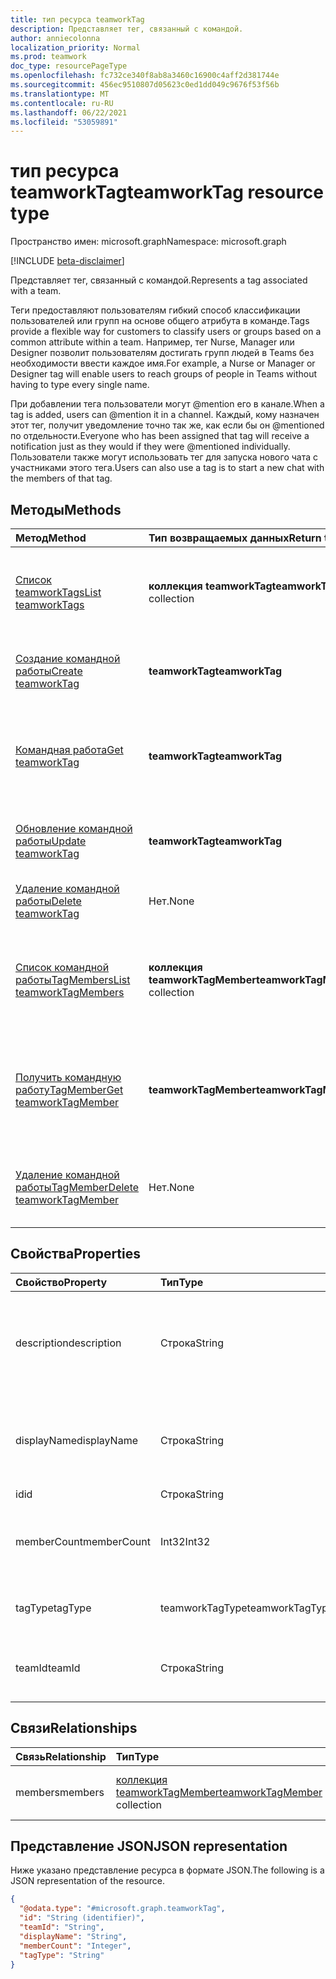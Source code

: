 ```yaml
---
title: тип ресурса teamworkTag
description: Представляет тег, связанный с командой.
author: anniecolonna
localization_priority: Normal
ms.prod: teamwork
doc_type: resourcePageType
ms.openlocfilehash: fc732ce340f8ab8a3460c16900c4aff2d381744e
ms.sourcegitcommit: 456ec9510807d05623c0ed1dd049c9676f53f56b
ms.translationtype: MT
ms.contentlocale: ru-RU
ms.lasthandoff: 06/22/2021
ms.locfileid: "53059891"
---
```

# <a name="teamworktag-resource-type"></a><span data-ttu-id="be5e2-103">тип ресурса teamworkTag</span><span class="sxs-lookup"><span data-stu-id="be5e2-103">teamworkTag resource type</span></span>

<span data-ttu-id="be5e2-104">Пространство имен: microsoft.graph</span><span class="sxs-lookup"><span data-stu-id="be5e2-104">Namespace: microsoft.graph</span></span>

[!INCLUDE [beta-disclaimer](../../includes/beta-disclaimer.md)]

<span data-ttu-id="be5e2-105">Представляет тег, связанный с командой.</span><span class="sxs-lookup"><span data-stu-id="be5e2-105">Represents a tag associated with a team.</span></span> 

<span data-ttu-id="be5e2-106">Теги предоставляют пользователям гибкий способ классификации пользователей или групп на основе общего атрибута в команде.</span><span class="sxs-lookup"><span data-stu-id="be5e2-106">Tags provide a flexible way for customers to classify users or groups based on a common attribute within a team.</span></span> <span data-ttu-id="be5e2-107">Например, тег Nurse, Manager или Designer позволит пользователям достигать групп людей в Teams без необходимости ввести каждое имя.</span><span class="sxs-lookup"><span data-stu-id="be5e2-107">For example, a Nurse or Manager or Designer tag will enable users to reach groups of people in Teams without having to type every single name.</span></span>

<span data-ttu-id="be5e2-108">При добавлении тега пользователи могут @mention его в канале.</span><span class="sxs-lookup"><span data-stu-id="be5e2-108">When a tag is added, users can @mention it in a channel.</span></span> <span data-ttu-id="be5e2-109">Каждый, кому назначен этот тег, получит уведомление точно так же, как если бы он @mentioned по отдельности.</span><span class="sxs-lookup"><span data-stu-id="be5e2-109">Everyone who has been assigned that tag will receive a notification just as they would if they were @mentioned individually.</span></span> <span data-ttu-id="be5e2-110">Пользователи также могут использовать тег для запуска нового чата с участниками этого тега.</span><span class="sxs-lookup"><span data-stu-id="be5e2-110">Users can also use a tag is to start a new chat with the members of that tag.</span></span>

## <a name="methods"></a><span data-ttu-id="be5e2-111">Методы</span><span class="sxs-lookup"><span data-stu-id="be5e2-111">Methods</span></span>
|<span data-ttu-id="be5e2-112">Метод</span><span class="sxs-lookup"><span data-stu-id="be5e2-112">Method</span></span>|<span data-ttu-id="be5e2-113">Тип возвращаемых данных</span><span class="sxs-lookup"><span data-stu-id="be5e2-113">Return type</span></span>|<span data-ttu-id="be5e2-114">Описание</span><span class="sxs-lookup"><span data-stu-id="be5e2-114">Description</span></span>|
|:---|:---|:---|
|[<span data-ttu-id="be5e2-115">Список teamworkTags</span><span class="sxs-lookup"><span data-stu-id="be5e2-115">List teamworkTags</span></span>](../api/teamworktag-list.md)|<span data-ttu-id="be5e2-116">**коллекция teamworkTag**</span><span class="sxs-lookup"><span data-stu-id="be5e2-116">**teamworkTag** collection</span></span>|<span data-ttu-id="be5e2-117">Получите список объектов **teamworkTag** и их свойств.</span><span class="sxs-lookup"><span data-stu-id="be5e2-117">Get a list of the **teamworkTag** objects and their properties.</span></span>|
|[<span data-ttu-id="be5e2-118">Создание командной работы</span><span class="sxs-lookup"><span data-stu-id="be5e2-118">Create teamworkTag</span></span>](../api/teamworktag-post.md)|<span data-ttu-id="be5e2-119">**teamworkTag**</span><span class="sxs-lookup"><span data-stu-id="be5e2-119">**teamworkTag**</span></span>|<span data-ttu-id="be5e2-120">Создание нового **объекта teamworkTag.**</span><span class="sxs-lookup"><span data-stu-id="be5e2-120">Create a new **teamworkTag** object.</span></span>|
|[<span data-ttu-id="be5e2-121">Командная работа</span><span class="sxs-lookup"><span data-stu-id="be5e2-121">Get teamworkTag</span></span>](../api/teamworktag-get.md)|<span data-ttu-id="be5e2-122">**teamworkTag**</span><span class="sxs-lookup"><span data-stu-id="be5e2-122">**teamworkTag**</span></span>|<span data-ttu-id="be5e2-123">Ознакомьтесь с свойствами и отношениями объекта **teamworkTag.**</span><span class="sxs-lookup"><span data-stu-id="be5e2-123">Read the properties and relationships of a **teamworkTag** object.</span></span>|
|[<span data-ttu-id="be5e2-124">Обновление командной работы</span><span class="sxs-lookup"><span data-stu-id="be5e2-124">Update teamworkTag</span></span>](../api/teamworktag-update.md)|<span data-ttu-id="be5e2-125">**teamworkTag**</span><span class="sxs-lookup"><span data-stu-id="be5e2-125">**teamworkTag**</span></span>|<span data-ttu-id="be5e2-126">Обновление свойств объекта **teamworkTag.**</span><span class="sxs-lookup"><span data-stu-id="be5e2-126">Update the properties of a **teamworkTag** object.</span></span>|
|[<span data-ttu-id="be5e2-127">Удаление командной работы</span><span class="sxs-lookup"><span data-stu-id="be5e2-127">Delete teamworkTag</span></span>](../api/teamworktag-delete.md)|<span data-ttu-id="be5e2-128">Нет.</span><span class="sxs-lookup"><span data-stu-id="be5e2-128">None</span></span>|<span data-ttu-id="be5e2-129">Удаление **объекта teamworkTag.**</span><span class="sxs-lookup"><span data-stu-id="be5e2-129">Delete a **teamworkTag** object.</span></span>|
|[<span data-ttu-id="be5e2-130">Список командной работыTagMembers</span><span class="sxs-lookup"><span data-stu-id="be5e2-130">List teamworkTagMembers</span></span>](../api/teamworktagmember-list.md)|<span data-ttu-id="be5e2-131">**коллекция teamworkTagMember**</span><span class="sxs-lookup"><span data-stu-id="be5e2-131">**teamworkTagMember** collection</span></span>|<span data-ttu-id="be5e2-132">Получите список участников стандартного тега в команде и их свойства.</span><span class="sxs-lookup"><span data-stu-id="be5e2-132">Get a list of the members of a standard tag in a team and their properties.</span></span>|
|[<span data-ttu-id="be5e2-133">Получить командную работуTagMember</span><span class="sxs-lookup"><span data-stu-id="be5e2-133">Get teamworkTagMember</span></span>](../api/teamworktagmember-get.md)|<span data-ttu-id="be5e2-134">**teamworkTagMember**</span><span class="sxs-lookup"><span data-stu-id="be5e2-134">**teamworkTagMember**</span></span>|<span data-ttu-id="be5e2-135">Получите свойства и отношения участника стандартного тега в команде.</span><span class="sxs-lookup"><span data-stu-id="be5e2-135">Get the properties and relationships of a member of a standard tag in a team.</span></span>|
|[<span data-ttu-id="be5e2-136">Удаление командной работыTagMember</span><span class="sxs-lookup"><span data-stu-id="be5e2-136">Delete teamworkTagMember</span></span>](../api/teamworktagmember-delete.md)|<span data-ttu-id="be5e2-137">Нет.</span><span class="sxs-lookup"><span data-stu-id="be5e2-137">None</span></span>|<span data-ttu-id="be5e2-138">Удаление участника из стандартного тега в команде.</span><span class="sxs-lookup"><span data-stu-id="be5e2-138">Delete a member from a standard tag in the team.</span></span>|

## <a name="properties"></a><span data-ttu-id="be5e2-139">Свойства</span><span class="sxs-lookup"><span data-stu-id="be5e2-139">Properties</span></span>
|<span data-ttu-id="be5e2-140">Свойство</span><span class="sxs-lookup"><span data-stu-id="be5e2-140">Property</span></span>|<span data-ttu-id="be5e2-141">Тип</span><span class="sxs-lookup"><span data-stu-id="be5e2-141">Type</span></span>|<span data-ttu-id="be5e2-142">Описание</span><span class="sxs-lookup"><span data-stu-id="be5e2-142">Description</span></span>|
|:---|:---|:---|
|<span data-ttu-id="be5e2-143">description</span><span class="sxs-lookup"><span data-stu-id="be5e2-143">description</span></span>|<span data-ttu-id="be5e2-144">Строка</span><span class="sxs-lookup"><span data-stu-id="be5e2-144">String</span></span>|<span data-ttu-id="be5e2-145">Описание тега, как оно будет отображаться пользователю в Microsoft Teams.</span><span class="sxs-lookup"><span data-stu-id="be5e2-145">Tag description as it will appear to the user in Microsoft Teams.</span></span>|
|<span data-ttu-id="be5e2-146">displayName</span><span class="sxs-lookup"><span data-stu-id="be5e2-146">displayName</span></span>|<span data-ttu-id="be5e2-147">Строка</span><span class="sxs-lookup"><span data-stu-id="be5e2-147">String</span></span>|<span data-ttu-id="be5e2-148">Тег имя, как это будет отображаться пользователю в Microsoft Teams.</span><span class="sxs-lookup"><span data-stu-id="be5e2-148">Tag name as it will appear to the user in Microsoft Teams.</span></span>|
|<span data-ttu-id="be5e2-149">id</span><span class="sxs-lookup"><span data-stu-id="be5e2-149">id</span></span>|<span data-ttu-id="be5e2-150">Строка</span><span class="sxs-lookup"><span data-stu-id="be5e2-150">String</span></span>|<span data-ttu-id="be5e2-151">ID тега.</span><span class="sxs-lookup"><span data-stu-id="be5e2-151">ID of the tag.</span></span>|
|<span data-ttu-id="be5e2-152">memberCount</span><span class="sxs-lookup"><span data-stu-id="be5e2-152">memberCount</span></span>|<span data-ttu-id="be5e2-153">Int32</span><span class="sxs-lookup"><span data-stu-id="be5e2-153">Int32</span></span>|<span data-ttu-id="be5e2-154">Количество пользователей, назначенных тегу.</span><span class="sxs-lookup"><span data-stu-id="be5e2-154">The number of users assigned to the tag.</span></span>|
|<span data-ttu-id="be5e2-155">tagType</span><span class="sxs-lookup"><span data-stu-id="be5e2-155">tagType</span></span>|<span data-ttu-id="be5e2-156">teamworkTagType</span><span class="sxs-lookup"><span data-stu-id="be5e2-156">teamworkTagType</span></span>|<span data-ttu-id="be5e2-157">Тип тега.</span><span class="sxs-lookup"><span data-stu-id="be5e2-157">The type of tag.</span></span> <span data-ttu-id="be5e2-158">По умолчанию это стандарт.</span><span class="sxs-lookup"><span data-stu-id="be5e2-158">Default is standard.</span></span>|
|<span data-ttu-id="be5e2-159">teamId</span><span class="sxs-lookup"><span data-stu-id="be5e2-159">teamId</span></span>|<span data-ttu-id="be5e2-160">Строка</span><span class="sxs-lookup"><span data-stu-id="be5e2-160">String</span></span>|<span data-ttu-id="be5e2-161">ID команды, в которой определен тег.</span><span class="sxs-lookup"><span data-stu-id="be5e2-161">ID of the team in which the tag is defined.</span></span>|

## <a name="relationships"></a><span data-ttu-id="be5e2-162">Связи</span><span class="sxs-lookup"><span data-stu-id="be5e2-162">Relationships</span></span>
|<span data-ttu-id="be5e2-163">Связь</span><span class="sxs-lookup"><span data-stu-id="be5e2-163">Relationship</span></span>|<span data-ttu-id="be5e2-164">Тип</span><span class="sxs-lookup"><span data-stu-id="be5e2-164">Type</span></span>|<span data-ttu-id="be5e2-165">Описание</span><span class="sxs-lookup"><span data-stu-id="be5e2-165">Description</span></span>|
|:---|:---|:---|
|<span data-ttu-id="be5e2-166">members</span><span class="sxs-lookup"><span data-stu-id="be5e2-166">members</span></span>|<span data-ttu-id="be5e2-167">[коллекция teamworkTagMember](../resources/teamworktagmember.md)</span><span class="sxs-lookup"><span data-stu-id="be5e2-167">[teamworkTagMember](../resources/teamworktagmember.md) collection</span></span>|<span data-ttu-id="be5e2-168">Пользователи, назначенные тегу.</span><span class="sxs-lookup"><span data-stu-id="be5e2-168">Users assigned to the tag.</span></span>|

## <a name="json-representation"></a><span data-ttu-id="be5e2-169">Представление JSON</span><span class="sxs-lookup"><span data-stu-id="be5e2-169">JSON representation</span></span>
<span data-ttu-id="be5e2-170">Ниже указано представление ресурса в формате JSON.</span><span class="sxs-lookup"><span data-stu-id="be5e2-170">The following is a JSON representation of the resource.</span></span>
<!-- {
  "blockType": "resource",
  "keyProperty": "id",
  "@odata.type": "microsoft.graph.teamworkTag",
  "baseType": "microsoft.graph.entity",
  "openType": false
}
-->
``` json
{
  "@odata.type": "#microsoft.graph.teamworkTag",
  "id": "String (identifier)",
  "teamId": "String",
  "displayName": "String",
  "memberCount": "Integer",
  "tagType": "String"
}
```

